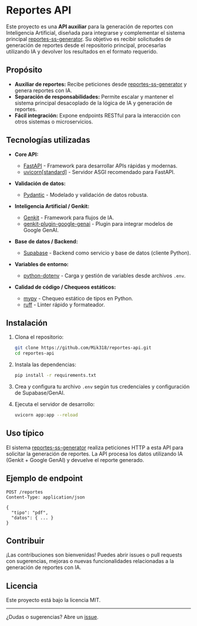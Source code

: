 # Reportes API

Este proyecto es una **API auxiliar** para la generación de reportes con Inteligencia Artificial, diseñada para integrarse y complementar el sistema principal [reportes-ss-generator](https://github.com/Mik318/reportes-ss-generator). Su objetivo es recibir solicitudes de generación de reportes desde el repositorio principal, procesarlas utilizando IA y devolver los resultados en el formato requerido.

## Propósito

- **Auxiliar de reportes:** Recibe peticiones desde [reportes-ss-generator](https://github.com/Mik318/reportes-ss-generator) y genera reportes con IA.
- **Separación de responsabilidades:** Permite escalar y mantener el sistema principal desacoplado de la lógica de IA y generación de reportes.
- **Fácil integración:** Expone endpoints RESTful para la interacción con otros sistemas o microservicios.

## Tecnologías utilizadas

- **Core API:**  
  - [FastAPI](https://fastapi.tiangolo.com/) - Framework para desarrollar APIs rápidas y modernas.
  - [uvicorn[standard]](https://www.uvicorn.org/) - Servidor ASGI recomendado para FastAPI.

- **Validación de datos:**  
  - [Pydantic](https://docs.pydantic.dev/) - Modelado y validación de datos robusta.

- **Inteligencia Artificial / Genkit:**  
  - [Genkit](https://github.com/genkit-ai/genkit) - Framework para flujos de IA.
  - [genkit-plugin-google-genai](https://github.com/genkit-ai/genkit-plugin-google-genai) - Plugin para integrar modelos de Google GenAI.

- **Base de datos / Backend:**  
  - [Supabase](https://supabase.com/) - Backend como servicio y base de datos (cliente Python).

- **Variables de entorno:**  
  - [python-dotenv](https://github.com/theskumar/python-dotenv) - Carga y gestión de variables desde archivos `.env`.

- **Calidad de código / Chequeos estáticos:**  
  - [mypy](http://mypy-lang.org/) - Chequeo estático de tipos en Python.
  - [ruff](https://github.com/astral-sh/ruff) - Linter rápido y formateador.

## Instalación

1. Clona el repositorio:
   ```bash
   git clone https://github.com/Mik318/reportes-api.git
   cd reportes-api
   ```

2. Instala las dependencias:
   ```bash
   pip install -r requirements.txt
   ```

3. Crea y configura tu archivo `.env` según tus credenciales y configuración de Supabase/GenAI.

4. Ejecuta el servidor de desarrollo:
   ```bash
   uvicorn app:app --reload
   ```

## Uso típico

El sistema [reportes-ss-generator](https://github.com/Mik318/reportes-ss-generator) realiza peticiones HTTP a esta API para solicitar la generación de reportes. La API procesa los datos utilizando IA (Genkit + Google GenAI) y devuelve el reporte generado.

## Ejemplo de endpoint

```http
POST /reportes
Content-Type: application/json

{
  "tipo": "pdf",
  "datos": { ... }
}
```

## Contribuir

¡Las contribuciones son bienvenidas! Puedes abrir issues o pull requests con sugerencias, mejoras o nuevas funcionalidades relacionadas a la generación de reportes con IA.

## Licencia

Este proyecto está bajo la licencia MIT.

---

¿Dudas o sugerencias? Abre un [issue](https://github.com/Mik318/reportes-api/issues).
